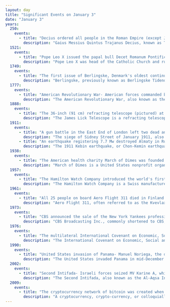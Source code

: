 ```yaml
---
layout: day
title: "Significant Events on January 3"
date: "January 3"
years:
  250:
    events:
      - title: "Decius ordered all people in the Roman Empire (except Jews) to perform a sacrifice to the Roman gods, resulting in widespread persecution of Christians."
        description: "Gaius Messius Quintus Trajanus Decius, known as Trajan Decius or simply Decius, was Roman emperor from 249 to 251."
  1521:
    events:
      - title: "Pope Leo X issued the papal bull Decet Romanum Pontificem, excommunicating Martin Luther for refusing to retract 41 alleged errors found in his 95 Theses and other writings."
        description: "Pope Leo X was head of the Catholic Church and ruler of the Papal States from 9 March 1513 to his death, in December 1521."
  1749:
    events:
      - title: "The first issue of Berlingske, Denmark's oldest continually operating newspaper, was published."
        description: "Berlingske, previously known as Berlingske Tidende, is a Danish national daily newspaper based in Copenhagen. It is considered a newspaper of record for Denmark. First published on 3 January 1749, Berlingske is Denmark's oldest continually operating newspaper and among the oldest newspapers in the world."
  1777:
    events:
      - title: "American Revolutionary War- American forces commanded by George Washington defeated British troops at the Battle of Princeton (depicted)."
        description: "The American Revolutionary War, also known as the Revolutionary War or American War of Independence, was an armed conflict that comprised the final eight years of the broader American Revolution, in which American Patriot forces organized as the Continental Army and commanded by George Washington defeated the British Army. The conflict was fought in North America, the Caribbean, and the Atlantic Ocean. The war ended with the Treaty of Paris (1783), which resulted in the establishment of the United States of America as an independent nation, which was recognized by Great Britain and other nations of the world."
  1888:
    events:
      - title: "The 36-inch (91 cm) refracting telescope (pictured) at the Lick Observatory near San Jose, California, the largest in the world until 1897, was used for the first time."
        description: "The James Lick Telescope is a refracting telescope built in 1888. It has a lens, which is 91 centimetres (36 in) in diameter—a major achievement in its day. The instrument remains in operation and public viewing is allowed on a limited basis. Also called the 'Great Lick Refractor' or simply 'Lick Refractor', it was the largest refracting telescope in the world until 1897, and now ranks third, after the 40-inch refractor at the Yerkes Observatory and the Swedish 1-m Solar Telescope. The telescope is located at the University of California's Lick Observatory atop Mount Hamilton at an elevation of 1,283 metres (4,209 ft) above sea level. The instrument is housed inside a dome that is powered by hydraulic systems that raise and lower the floor, rotate the dome and drive the clock mechanism to track the Earth's rotation. The original hydraulic arrangement still operates today, with the exception that the original wind-powered pumps that once filled the reservoirs have been replaced with electric pumps. James Lick is entombed below the floor of the observing room of the telescope."
  1911:
    events:
      - title: "A gun battle in the East End of London left two dead and sparked a political row over the operational involvement of Winston Churchill, then Home Secretary."
        description: "The siege of Sidney Street of January 1911, also known as the Battle of Stepney, was a gunfight in the East End of London between a combined police and army force and two Latvian revolutionaries. The siege was the culmination of a series of events that began in December 1910, with an attempted jewellery robbery at Houndsditch in the City of London by a gang of Latvian immigrants which resulted in the murder of three policemen, the wounding of two others, and the death of George Gardstein, a key member of the Latvian gang."
      - title: "An earthquake registering 7.7 Mw destroyed Almaty in Russian Turkestan."
        description: "The 1911 Kebin earthquake, or Chon-Kemin earthquake, struck Russian Turkestan on 3 January. Registering at a moment magnitude of 8.0, it killed 452 people, destroyed more than 770 buildings in Almaty, Kazakhstan, and resulted in 125 miles (201 km) of surface faulting in the valleys of Chon-Kemin, Chilik and Chon-Aksu."
  1938:
    events:
      - title: "The American health charity March of Dimes was founded as the National Foundation for Infantile Paralysis to help raise money for polio research."
        description: "March of Dimes is a United States nonprofit organization that works to improve the health of mothers and babies. The organization was founded by US President Franklin D. Roosevelt in 1938, as the National Foundation for Infantile Paralysis, to combat polio. The name 'March of Dimes' was coined by Eddie Cantor as a pun on the newsreel series The March of Time. After funding Jonas Salk's polio vaccine, the organization expanded its focus to the prevention of birth defects and infant mortality. In 2005, as preterm birth emerged as the leading cause of death for children worldwide, research and prevention of premature birth became the organization's primary focus."
  1957:
    events:
      - title: "The Hamilton Watch Company introduced the world's first electric watch."
        description: "The Hamilton Watch Company is a Swiss manufacturer of wristwatches based in Bienne, Switzerland. Founded in 1892 as an American firm, the Hamilton Watch Company ended American manufacture in 1969, shifting manufacturing operations to the Buren factory in Switzerland. Through a series of mergers and acquisitions, the Hamilton Watch Company eventually became integrated into the Swatch Group, the world's largest watch manufacturing and marketing conglomerate."
  1961:
    events:
      - title: "All 25 people on board Aero Flight 311 died in Finland's worst civilian air accident when the aircraft crashed near Kvevlax."
        description: "Aero Flight 311, often referred to as the Kvevlax air disaster, was a scheduled domestic passenger flight operated by Aero O/Y between Kronoby and Vaasa in Finland. The aircraft, a Douglas DC-3, crashed in the municipality Kvevlax, nowadays part of Korsholm on 3 January 1961, killing all twenty-five people on board. The disaster remains the deadliest aviation accident in Finnish history. The investigation revealed that both pilots were intoxicated and should not have been flying."
  1973:
    events:
      - title: "CBS announced the sale of the New York Yankees professional baseball team to a group of investors headed by American businessman George Steinbrenner."
        description: "CBS Broadcasting Inc., commonly shortened to CBS, is an American commercial broadcast television and radio network serving as the flagship property of the CBS Entertainment Group division of Paramount Global and is one of the company's three flagship subsidiaries, along with namesake Paramount Pictures and MTV."
  1976:
    events:
      - title: "The multilateral International Covenant on Economic, Social and Cultural Rights, part of the International Bill of Human Rights, came into effect."
        description: "The International Covenant on Economic, Social and Cultural Rights (ICESCR) is a multilateral treaty adopted by the United Nations General Assembly (GA) on 16 December 1966 through GA. Resolution 2200A (XXI), and came into force on 3 January 1976. It commits its parties to work toward the granting of economic, social, and cultural rights (ESCR) to all individuals including those living in Non-Self-Governing and Trust Territories. The rights include labour rights, the right to health, the right to education, and the right to an adequate standard of living. As of February 2024, the Covenant has 172 parties. A further four countries, including the United States, have signed but not ratified the Covenant."
  1990:
    events:
      - title: "United States invasion of Panama- Manuel Noriega, the deposed strongman of Panama, surrendered to American forces outside the apostolic nunciature in Panama City."
        description: "The United States invaded Panama in mid-December 1989 during the presidency of George H. W. Bush. The purpose of the invasion was to depose the de facto ruler of Panama, General Manuel Noriega, who was wanted by U.S. authorities for racketeering and drug trafficking. The operation, codenamed Operation Just Cause, concluded in late January 1990 with the surrender of Noriega. The Panama Defense Forces (PDF) were dissolved, and President-elect Guillermo Endara was sworn into office."
  2002:
    events:
      - title: "Second Intifada- Israeli forces seized MV Karine A, which was carrying 50 tons of smuggled weapons on behalf of the Palestinian Authority."
        description: "The Second Intifada, also known as the Al-Aqsa Intifada, was a major uprising by Palestinians against Israel and its occupation from 2000. The period of heightened violence in the Palestinian territories and Israel continued until the Sharm el-Sheikh Summit of 2005, which ended hostilities."
  2009:
    events:
      - title: "The cryptocurrency network of bitcoin was created when Satoshi Nakamoto mined the first block of the chain."
        description: "A cryptocurrency, crypto-currency, or colloquially, crypto, is a digital currency designed to work through a computer network that is not reliant on any central authority, such as a government or bank, to uphold or maintain it."
---
```


